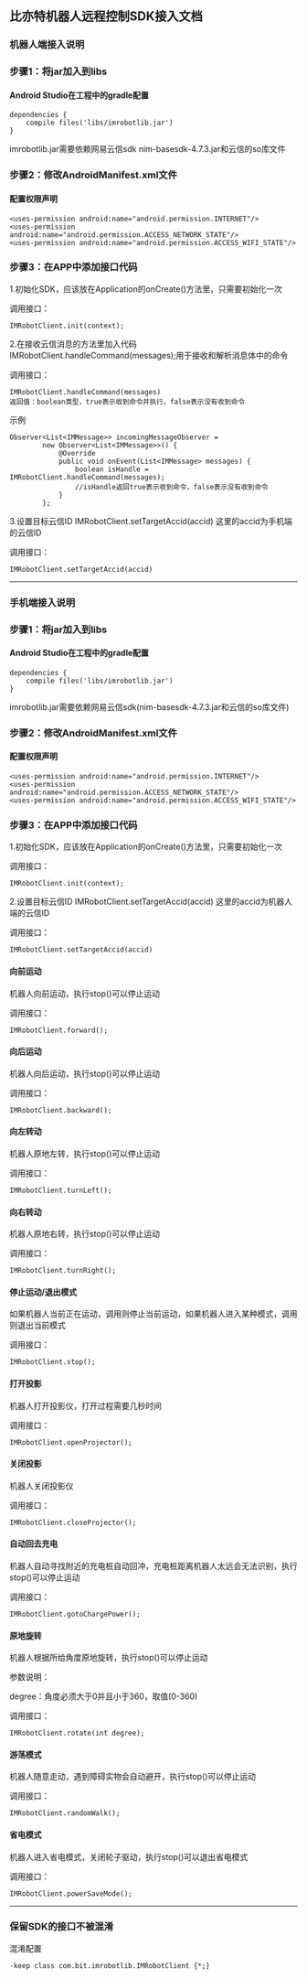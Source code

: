 ## 比亦特机器人远程控制SDK接入文档

### 机器人端接入说明

### 步骤1：将jar加入到libs

#### Android Studio在工程中的gradle配置

    dependencies {
        compile files('libs/imrobotlib.jar')
    }
    
imrobotlib.jar需要依赖网易云信sdk nim-basesdk-4.7.3.jar和云信的so库文件

### 步骤2：修改AndroidManifest.xml文件

#### 配置权限声明

	<uses-permission android:name="android.permission.INTERNET"/>
    <uses-permission android:name="android.permission.ACCESS_NETWORK_STATE"/>
    <uses-permission android:name="android.permission.ACCESS_WIFI_STATE"/>

### 步骤3：在APP中添加接口代码

1.初始化SDK，应该放在Application的onCreate()方法里，只需要初始化一次

调用接口：

    IMRobotClient.init(context);
    
2.在接收云信消息的方法里加入代码 IMRobotClient.handleCommand(messages);用于接收和解析消息体中的命令

调用接口：

	IMRobotClient.handleCommand(messages)
	返回值：boolean类型，true表示收到命令并执行，false表示没有收到命令

示例

	Observer<List<IMMessage>> incomingMessageObserver =
            new Observer<List<IMMessage>>() {
                @Override
                public void onEvent(List<IMMessage> messages) {
                    boolean isHandle = IMRobotClient.handleCommand(messages);
                    //isHandle返回true表示收到命令，false表示没有收到命令
                }
            };

3.设置目标云信ID IMRobotClient.setTargetAccid(accid)
这里的accid为手机端的云信ID

调用接口：

	IMRobotClient.setTargetAccid(accid)

---

### 手机端接入说明

### 步骤1：将jar加入到libs

#### Android Studio在工程中的gradle配置

    dependencies {
        compile files('libs/imrobotlib.jar')
    }
    
imrobotlib.jar需要依赖网易云信sdk(nim-basesdk-4.7.3.jar和云信的so库文件)

### 步骤2：修改AndroidManifest.xml文件

#### 配置权限声明

	<uses-permission android:name="android.permission.INTERNET"/>
    <uses-permission android:name="android.permission.ACCESS_NETWORK_STATE"/>
    <uses-permission android:name="android.permission.ACCESS_WIFI_STATE"/>

### 步骤3：在APP中添加接口代码

1.初始化SDK，应该放在Application的onCreate()方法里，只需要初始化一次

调用接口：

    IMRobotClient.init(context);

2.设置目标云信ID IMRobotClient.setTargetAccid(accid)
这里的accid为机器人端的云信ID

调用接口：

	IMRobotClient.setTargetAccid(accid)
	
#### 向前运动

机器人向前运动，执行stop()可以停止运动

调用接口：

    IMRobotClient.forward();

#### 向后运动

机器人向后运动，执行stop()可以停止运动

调用接口：
	
	IMRobotClient.backward();

#### 向左转动

机器人原地左转，执行stop()可以停止运动

调用接口：

	IMRobotClient.turnLeft();
   
#### 向右转动

机器人原地右转，执行stop()可以停止运动

调用接口：

	IMRobotClient.turnRight();
   
#### 停止运动/退出模式

如果机器人当前正在运动，调用则停止当前运动，如果机器人进入某种模式，调用则退出当前模式

调用接口：

	IMRobotClient.stop();
	   
#### 打开投影

机器人打开投影仪，打开过程需要几秒时间

调用接口：

	IMRobotClient.openProjector();
   
#### 关闭投影

机器人关闭投影仪

调用接口：

	IMRobotClient.closeProjector();

#### 自动回去充电

机器人自动寻找附近的充电桩自动回冲，充电桩距离机器人太远会无法识别，执行stop()可以停止运动

调用接口：

	IMRobotClient.gotoChargePower();
	
#### 原地旋转

机器人根据所给角度原地旋转，执行stop()可以停止运动

参数说明：

degree：角度必须大于0并且小于360，取值(0-360)

调用接口：

	IMRobotClient.rotate(int degree);
	
#### 游荡模式

机器人随意走动，遇到障碍实物会自动避开，执行stop()可以停止运动

调用接口：

	IMRobotClient.randomWalk();
	
#### 省电模式

机器人进入省电模式，关闭轮子驱动，执行stop()可以退出省电模式

调用接口：

	IMRobotClient.powerSaveMode();
	
---
	
### 保留SDK的接口不被混淆

混淆配置

	-keep class com.bit.imrobotlib.IMRobotClient {*;}
